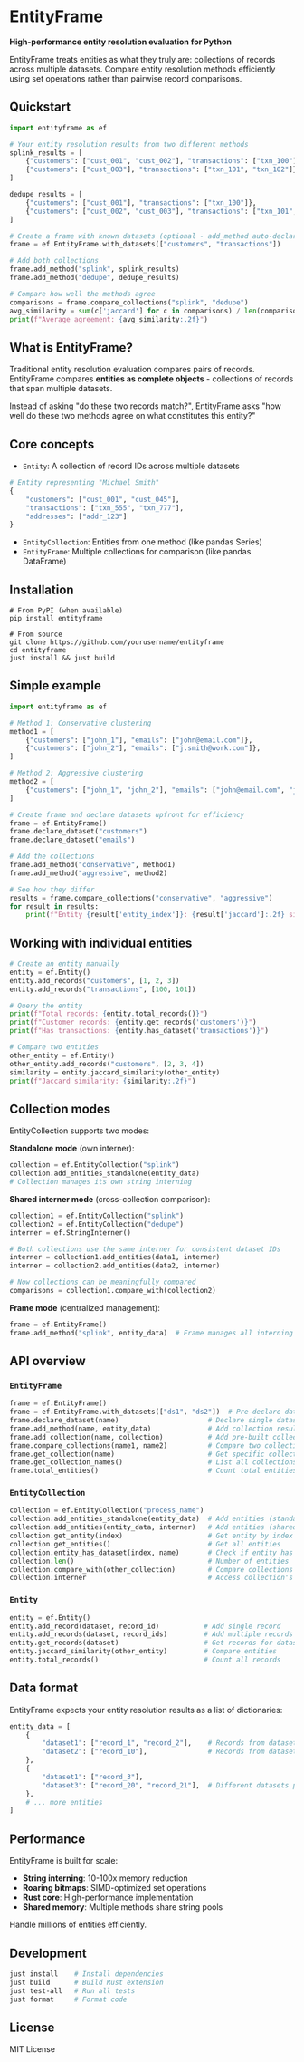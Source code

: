 # EntityFrame

**High-performance entity resolution evaluation for Python**

EntityFrame treats entities as what they truly are: collections of records across multiple datasets. Compare entity resolution methods efficiently using set operations rather than pairwise record comparisons.

## Quickstart

```python
import entityframe as ef

# Your entity resolution results from two different methods
splink_results = [
    {"customers": ["cust_001", "cust_002"], "transactions": ["txn_100"]},
    {"customers": ["cust_003"], "transactions": ["txn_101", "txn_102"]},
]

dedupe_results = [
    {"customers": ["cust_001"], "transactions": ["txn_100"]},
    {"customers": ["cust_002", "cust_003"], "transactions": ["txn_101", "txn_102"]},
]

# Create a frame with known datasets (optional - add_method auto-declares)
frame = ef.EntityFrame.with_datasets(["customers", "transactions"])

# Add both collections
frame.add_method("splink", splink_results)
frame.add_method("dedupe", dedupe_results)

# Compare how well the methods agree
comparisons = frame.compare_collections("splink", "dedupe")
avg_similarity = sum(c['jaccard'] for c in comparisons) / len(comparisons)
print(f"Average agreement: {avg_similarity:.2f}")
```

## What is EntityFrame?

Traditional entity resolution evaluation compares pairs of records. EntityFrame compares **entities as complete objects** - collections of records that span multiple datasets.

Instead of asking "do these two records match?", EntityFrame asks "how well do these two methods agree on what constitutes this entity?"

## Core concepts

* `Entity`: A collection of record IDs across multiple datasets

```python
# Entity representing "Michael Smith"
{
    "customers": ["cust_001", "cust_045"],
    "transactions": ["txn_555", "txn_777"], 
    "addresses": ["addr_123"]
}
```

* `EntityCollection`: Entities from one method (like pandas Series)  
* `EntityFrame`: Multiple collections for comparison (like pandas DataFrame)

## Installation

```shell
# From PyPI (when available)
pip install entityframe

# From source
git clone https://github.com/yourusername/entityframe
cd entityframe
just install && just build
```

## Simple example

```python
import entityframe as ef

# Method 1: Conservative clustering
method1 = [
    {"customers": ["john_1"], "emails": ["john@email.com"]},
    {"customers": ["john_2"], "emails": ["j.smith@work.com"]},
]

# Method 2: Aggressive clustering  
method2 = [
    {"customers": ["john_1", "john_2"], "emails": ["john@email.com", "j.smith@work.com"]},
]

# Create frame and declare datasets upfront for efficiency
frame = ef.EntityFrame()
frame.declare_dataset("customers")
frame.declare_dataset("emails")

# Add the collections
frame.add_method("conservative", method1)
frame.add_method("aggressive", method2)

# See how they differ
results = frame.compare_collections("conservative", "aggressive")
for result in results:
    print(f"Entity {result['entity_index']}: {result['jaccard']:.2f} similarity")
```

## Working with individual entities

```python
# Create an entity manually
entity = ef.Entity()
entity.add_records("customers", [1, 2, 3])
entity.add_records("transactions", [100, 101])

# Query the entity
print(f"Total records: {entity.total_records()}")
print(f"Customer records: {entity.get_records('customers')}")
print(f"Has transactions: {entity.has_dataset('transactions')}")

# Compare two entities
other_entity = ef.Entity()
other_entity.add_records("customers", [2, 3, 4])
similarity = entity.jaccard_similarity(other_entity)
print(f"Jaccard similarity: {similarity:.2f}")
```

## Collection modes

EntityCollection supports two modes:

**Standalone mode** (own interner):
```python
collection = ef.EntityCollection("splink")
collection.add_entities_standalone(entity_data)
# Collection manages its own string interning
```

**Shared interner mode** (cross-collection comparison):
```python
collection1 = ef.EntityCollection("splink")
collection2 = ef.EntityCollection("dedupe")
interner = ef.StringInterner()

# Both collections use the same interner for consistent dataset IDs
interner = collection1.add_entities(data1, interner)
interner = collection2.add_entities(data2, interner)

# Now collections can be meaningfully compared
comparisons = collection1.compare_with(collection2)
```

**Frame mode** (centralized management):
```python
frame = ef.EntityFrame()
frame.add_method("splink", entity_data)  # Frame manages all interning
```

## API overview

### `EntityFrame`

```python
frame = ef.EntityFrame()
frame = ef.EntityFrame.with_datasets(["ds1", "ds2"])  # Pre-declare datasets (recommended)
frame.declare_dataset(name)                      # Declare single dataset
frame.add_method(name, entity_data)              # Add collection results (auto-declares datasets)
frame.add_collection(name, collection)           # Add pre-built collection  
frame.compare_collections(name1, name2)          # Compare two collections
frame.get_collection(name)                       # Get specific collection
frame.get_collection_names()                     # List all collections
frame.total_entities()                           # Count total entities
```

### `EntityCollection`

```python
collection = ef.EntityCollection("process_name")
collection.add_entities_standalone(entity_data)  # Add entities (standalone mode)
collection.add_entities(entity_data, interner)   # Add entities (shared interner mode)
collection.get_entity(index)                     # Get entity by index
collection.get_entities()                        # Get all entities
collection.entity_has_dataset(index, name)       # Check if entity has dataset
collection.len()                                 # Number of entities
collection.compare_with(other_collection)        # Compare collections
collection.interner                              # Access collection's interner
```

### `Entity`

```python
entity = ef.Entity()
entity.add_record(dataset, record_id)           # Add single record
entity.add_records(dataset, record_ids)         # Add multiple records
entity.get_records(dataset)                     # Get records for dataset
entity.jaccard_similarity(other_entity)         # Compare entities
entity.total_records()                          # Count all records
```

## Data format

EntityFrame expects your entity resolution results as a list of dictionaries:

```python
entity_data = [
    {
        "dataset1": ["record_1", "record_2"],    # Records from dataset1
        "dataset2": ["record_10"],               # Records from dataset2
    },
    {
        "dataset1": ["record_3"],
        "dataset3": ["record_20", "record_21"],  # Different datasets per entity
    },
    # ... more entities
]
```

## Performance

EntityFrame is built for scale:

- **String interning**: 10-100x memory reduction
- **Roaring bitmaps**: SIMD-optimized set operations  
- **Rust core**: High-performance implementation
- **Shared memory**: Multiple methods share string pools

Handle millions of entities efficiently.

## Development

```bash
just install    # Install dependencies
just build      # Build Rust extension  
just test-all   # Run all tests
just format     # Format code
```

## License

MIT License